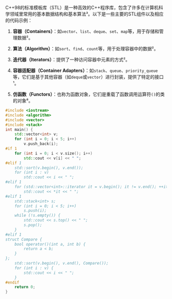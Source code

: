 C++98的标准模板库（STL）是一种高效的C++程序库，包含了许多在计算机科学领域里常用的基本数据结构和基本算法³。以下是一些主要的STL组件以及相应的代码示例：

1. **容器（Containers）**：如`vector`、`list`、`deque`、`set`、`map`等，用于存储和管理数据²。

2. **算法（Algorithm）**：如`sort`、`find`、`count`等，用于处理容器中的数据²。

3. **迭代器（Iterators）**：提供了一种访问容器中元素的方式²。

4. **容器适配器（Container Adapters）**：如`stack`、`queue`、`priority_queue`等，它们是基于其他容器（如`deque`或`vector`）进行封装，提供了特定的接口¹。

5. **仿函数（Functors）**：也称为函数对象，它们是重载了函数调用运算符`()`的类的对象⁶。

```cpp
#include <iostream>
#include <algorithm>
#include <vector>
#include <stack>
int main() {
    std::vector<int> v;
    for (int i = 0; i < 5; i++) 
        v.push_back(i);
#if 1
    for (int i = 0; i < v.size(); i++) 
        std::cout << v[i] << " ";
#elif 1
    std::sort(v.begin(), v.end());
    for (int i : v) 
        std::cout << i << " ";
#elif 1
    for (std::vector<int>::iterator it = v.begin(); it != v.end(); ++it) 
        std::cout << *it << " ";
#elif 1
    std::stack<int> s;
    for (int i = 0; i < 5; i++) 
        s.push(i);
    while (!s.empty()) {
        std::cout << s.top() << " ";
        s.pop();
    }
#elif 1
struct Compare {
    bool operator()(int a, int b) {
        return a < b;
    }
};
    std::sort(v.begin(), v.end(), Compare());
    for (int i : v) {
        std::cout << i << " ";
    }
#endif
    return 0;
}
```